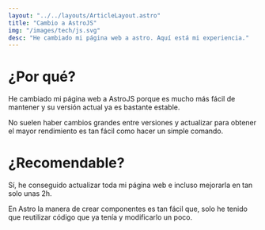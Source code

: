 ```yaml
---
layout: "../../layouts/ArticleLayout.astro"
title: "Cambio a AstroJS"
img: "/images/tech/js.svg"
desc: "He cambiado mi página web a astro. Aquí está mi experiencia."
---
```

# ¿Por qué?
He cambiado mi página web a AstroJS porque es mucho más fácil de mantener y su versión actual ya es bastante estable.

No suelen haber cambios grandes entre versiones y actualizar para obtener el mayor rendimiento es tan fácil como hacer un simple comando.
# ¿Recomendable?
Sí, he conseguido actualizar toda mi página web e incluso mejorarla  en tan solo unas 2h. 

En Astro la manera de crear componentes es tan fácil que, solo he tenido que reutilizar código que ya tenía y modificarlo un poco.

